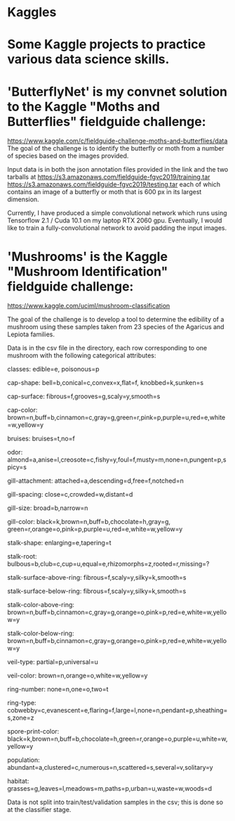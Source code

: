 # Kaggles

# Some Kaggle projects to practice various data science skills.

# 'ButterflyNet' is my convnet solution to the Kaggle "Moths and Butterflies" fieldguide challenge:
 https://www.kaggle.com/c/fieldguide-challenge-moths-and-butterflies/data
 The goal of the challenge is to identify the butterfly or moth from a number of species based on the images provided.


 Input data is in both the json annotation files provided in the link and the two tarballs at 
 https://s3.amazonaws.com/fieldguide-fgvc2019/training.tar
 https://s3.amazonaws.com/fieldguide-fgvc2019/testing.tar
 each of which contains an image of a butterfly or moth that is 600 px in its largest dimension.

 Currently, I have produced a simple convolutional network which runs using Tensorflow 2.1 / Cuda 10.1 on my laptop RTX 2060 gpu. Eventually, I would like to train a fully-convolutional network to avoid padding the input images.

# 'Mushrooms' is the Kaggle "Mushroom Identification" fieldguide challenge:
 https://www.kaggle.com/uciml/mushroom-classification

The goal of the challenge is to develop a tool to determine the edibility of a mushroom using these samples taken from 23 species of the Agaricus and Lepiota families.

 Data is in the csv file in the directory, each row corresponding to one mushroom with the following categorical attributes:
 
 classes: edible=e, poisonous=p
 
 cap-shape: bell=b,conical=c,convex=x,flat=f, knobbed=k,sunken=s
 
 cap-surface: fibrous=f,grooves=g,scaly=y,smooth=s
 
 cap-color: brown=n,buff=b,cinnamon=c,gray=g,green=r,pink=p,purple=u,red=e,white=w,yellow=y
 
 bruises: bruises=t,no=f
 
 odor: almond=a,anise=l,creosote=c,fishy=y,foul=f,musty=m,none=n,pungent=p,spicy=s
 
 gill-attachment: attached=a,descending=d,free=f,notched=n
 
 gill-spacing: close=c,crowded=w,distant=d
 
 gill-size: broad=b,narrow=n
 
 gill-color: black=k,brown=n,buff=b,chocolate=h,gray=g, green=r,orange=o,pink=p,purple=u,red=e,white=w,yellow=y
 
 stalk-shape: enlarging=e,tapering=t
 
 stalk-root: bulbous=b,club=c,cup=u,equal=e,rhizomorphs=z,rooted=r,missing=?
 
 stalk-surface-above-ring: fibrous=f,scaly=y,silky=k,smooth=s
 
 stalk-surface-below-ring: fibrous=f,scaly=y,silky=k,smooth=s
 
 stalk-color-above-ring: brown=n,buff=b,cinnamon=c,gray=g,orange=o,pink=p,red=e,white=w,yellow=y
 
 stalk-color-below-ring: brown=n,buff=b,cinnamon=c,gray=g,orange=o,pink=p,red=e,white=w,yellow=y
 
 veil-type: partial=p,universal=u
 
 veil-color: brown=n,orange=o,white=w,yellow=y
 
 ring-number: none=n,one=o,two=t
 
 ring-type: cobwebby=c,evanescent=e,flaring=f,large=l,none=n,pendant=p,sheathing=s,zone=z
 
 spore-print-color: black=k,brown=n,buff=b,chocolate=h,green=r,orange=o,purple=u,white=w,yellow=y
 
 population: abundant=a,clustered=c,numerous=n,scattered=s,several=v,solitary=y
 
 habitat: grasses=g,leaves=l,meadows=m,paths=p,urban=u,waste=w,woods=d
 
 Data is not split into train/test/validation samples in the csv; this is done so at the classifier stage.
